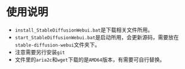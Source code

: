 # 使用说明

- `install_StableDiffusionWebui.bat`是下载相关文件所用。
- `start_StableDiffusionWebui.bat`是启动所用，会更新源码，需要放在`stable-diffusion-webui`文件夹下。
- 注意需要另行安装`git`
- 文件里的`aria2c`和`wget`下载的是`AMD64`版本，有需要可自行替换。
